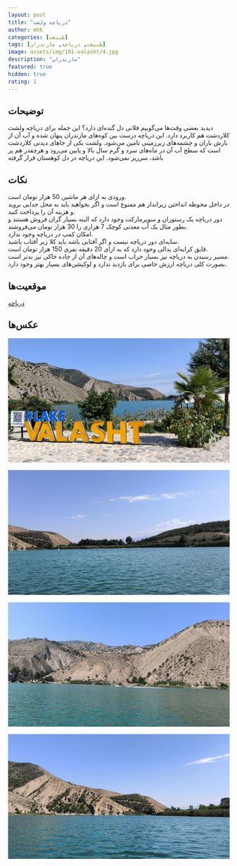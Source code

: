```yaml
---
layout: post
title: "دریاچه ولشت"
author: mhk
categories: [طبیعت]
tags: [طبیعت, دریاچه, مازندران]
image: assets/img/101-valasht/4.jpg
description: "مازندران"
featured: true
hidden: true
rating: 1
---
```


## توضیحات
دیدید بعضی وقت‌ها می‌گوییم فلانی دل گنده‌ای دارد؟ این جمله برای دریاچه ولشت کلاردشت هم کاربرد دارد. این دریاچه درست بین کوه‌های مازندران پنهان شده و آب آن از بارش باران و چشمه‌های زیرزمینی تامین می‌شود. ولشت یکی از جاهای دیدنی کلاردشت است که سطح آب آن در ماه‌های سرد و گرم سال بالا و پایین می‌رود و هرچقدر هم پر باشد، سرریز نمی‌شود. این دریاچه در دل کوهستان قرار گرفته  

## نکات
ورودی به ازای هر ماشین 50 هزار تومان است.  
در داخل محوطه انداختن زیرانداز هم ممنوع است و اگر بخواهید باید به محل جدایی بروید و هزینه آن را پرداخت کنید.  
دور دریاچه یک رستوران و سوپرمارکت وجود دارد که البته بسیار گران فروش هستند و بطور مثال یک آب معدنی کوچک 7 هزاری را 30 هزار تومان می‌فروشند.  
امکان کمپ در دریاچه وجود ندارد.  
سایه‌ای دور دریاچه نیست و اگر آفتابی باشد باید کلا زیر آفتاب باشید.  
قایق کرایه‌ای پدالی وجود دارد که به ازای 20 دقیقه نفری 150 هزار تومان است.  
مسیر رسیدن به دریاچه نیز بسیار خراب است و چاله‌های آن از جاده خاکی نیز بدتر است.  
بصورت کلی دریاچه ارزش خاصی برای بازدید ندارد و لوکیشن‌های بسیار بهتر وجود دارد.  

## موقعیت‌ها
[دریاچه](https://www.google.com/maps/place/Valasht+Lake/@36.5385189,51.2879133,709m/data=!3m2!1e3!4b1!4m6!3m5!1s0x3f8c1f1dcd4dd193:0x5e5092ad2eb46039!8m2!3d36.53827!4d51.2900228!16s%2Fg%2F122whpyc?entry=ttu&g_ep=EgoyMDI0MDkwNC4wIKXMDSoASAFQAw%3D%3D)  

## عکس‌ها

![mhkarami97](/assets/img/101-valasht/1.jpg)  

![mhkarami97](/assets/img/101-valasht/2.jpg)  

![mhkarami97](/assets/img/101-valasht/3.jpg)  

![mhkarami97](/assets/img/101-valasht/4.jpg)  